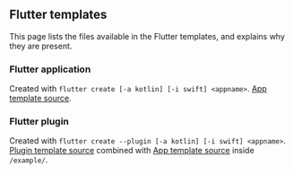 ## Flutter templates

This page lists the files available in the Flutter templates, and explains why they are present.

### Flutter application

Created with `flutter create [-a kotlin] [-i swift] <appname>`. [App template source](https://github.com/flutter/flutter/tree/master/packages/flutter_tools/templates/create).

### Flutter plugin

Created with `flutter create --plugin [-a kotlin] [-i swift] <appname>`. [Plugin template source](https://github.com/flutter/flutter/tree/master/packages/flutter_tools/templates/plugin) combined with [App template source](https://github.com/flutter/flutter/tree/master/packages/flutter_tools/templates/create) inside `/example/`.

